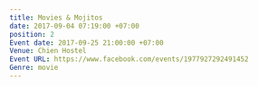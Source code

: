```yaml
---
title: Movies & Mojitos
date: 2017-09-04 07:19:00 +07:00
position: 2
Event date: 2017-09-25 21:00:00 +07:00
Venue: Chien Hostel
Event URL: https://www.facebook.com/events/1977927292491452
Genre: movie
---
```



